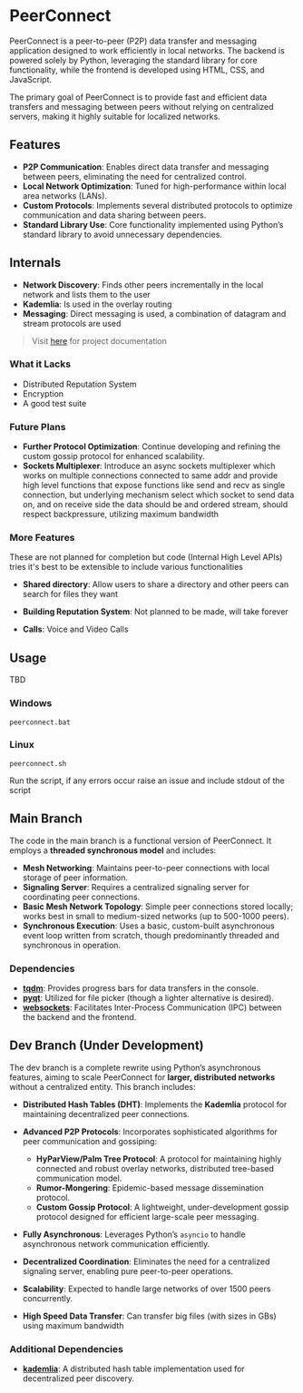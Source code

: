# PeerConnect

PeerConnect is a peer-to-peer (P2P) data transfer and messaging application designed to work efficiently in local networks. The backend is powered solely by Python, leveraging the standard library for core functionality, while the frontend is developed using HTML, CSS, and JavaScript. 

The primary goal of PeerConnect is to provide fast and efficient data transfers and messaging between peers without relying on centralized servers, making it highly suitable for localized networks.

## Features

- **P2P Communication**: Enables direct data transfer and messaging between peers, eliminating the need for centralized control.
- **Local Network Optimization**: Tuned for high-performance within local area networks (LANs).
- **Custom Protocols**: Implements several distributed protocols to optimize communication and data sharing between peers.
- **Standard Library Use**: Core functionality implemented using Python’s standard library to avoid unnecessary dependencies.

## Internals
- **Network Discovery**: Finds other peers incrementally in the local network and lists them to the user   
- **Kademlia**: Is used in the overlay routing 
- **Messaging**: Direct messaging is used, a combination of datagram and stream protocols are used 

> Visit [here](https://excalidraw.com/?#json=JwupHwQ7QuQyK1BEYFhdl,528_biXX7getTXAvT763uw) for project documentation

### What it Lacks
- Distributed Reputation System
- Encryption
- A good test suite

### Future Plans
- **Further Protocol Optimization**: Continue developing and refining the custom gossip protocol for enhanced scalability.
- **Sockets Multiplexer**: Introduce an async sockets multiplexer which works on multiple connections connected to same addr and provide high level functions that expose functions like send and recv as single connection,
  but underlying mechanism select which socket to send data on, and on receive side the data should be and ordered stream,
  should respect backpressure, utilizing maximum bandwidth 

### More Features 
These are not planned for completion but code (Internal High Level APIs) tries it's best to be extensible to include various functionalities

- **Shared directory**: Allow users to share a directory and other peers can search for files they want

- **Building Reputation System**: Not planned to be made, will take forever

- **Calls**: Voice and Video Calls

## Usage
  TBD

### Windows

```
peerconnect.bat
```

### Linux

```
peerconnect.sh
```
Run the script, if any errors occur raise an issue and include stdout of the script


## Main Branch

The code in the main branch is a functional version of PeerConnect. It employs a **threaded synchronous model** and includes:

- **Mesh Networking**: Maintains peer-to-peer connections with local storage of peer information.
- **Signaling Server**: Requires a centralized signaling server for coordinating peer connections.
- **Basic Mesh Network Topology**: Simple peer connections stored locally; works best in small to medium-sized networks (up to 500-1000 peers).
- **Synchronous Execution**: Uses a basic, custom-built asynchronous event loop written from scratch, though predominantly threaded and synchronous in operation.

### Dependencies

- **[tqdm](https://github.com/tqdm/tqdm)**: Provides progress bars for data transfers in the console.
- **[pyqt](https://riverbankcomputing.com/software/pyqt/intro)**: Utilized for file picker (though a lighter alternative is desired).
- **[websockets](https://websockets.readthedocs.io/)**: Facilitates Inter-Process Communication (IPC) between the backend and the frontend.


## Dev Branch (Under Development)

The dev branch is a complete rewrite using Python’s asynchronous features, aiming to scale PeerConnect for **larger, distributed networks** without a centralized entity. This branch includes:

- **Distributed Hash Tables (DHT)**: Implements the **Kademlia** protocol for maintaining decentralized peer connections.
- **Advanced P2P Protocols**: Incorporates sophisticated algorithms for peer communication and gossiping:
  - **HyParView/Palm Tree Protocol**: A protocol for maintaining highly connected and robust overlay networks, distributed tree-based communication model.
  - **Rumor-Mongering**: Epidemic-based message dissemination protocol.
  - **Custom Gossip Protocol**: A lightweight, under-development gossip protocol designed for efficient large-scale peer messaging.
  
- **Fully Asynchronous**: Leverages Python’s `asyncio` to handle asynchronous network communication efficiently.
- **Decentralized Coordination**: Eliminates the need for a centralized signaling server, enabling pure peer-to-peer operations.
- **Scalability**: Expected to handle large networks of over 1500 peers concurrently.
- **High Speed Data Transfer**: Can transfer big files (with sizes in GBs) using maximum bandwidth 


### Additional Dependencies

- **[kademlia](https://github.com/bmuller/kademlia)**: A distributed hash table implementation used for decentralized peer discovery.
